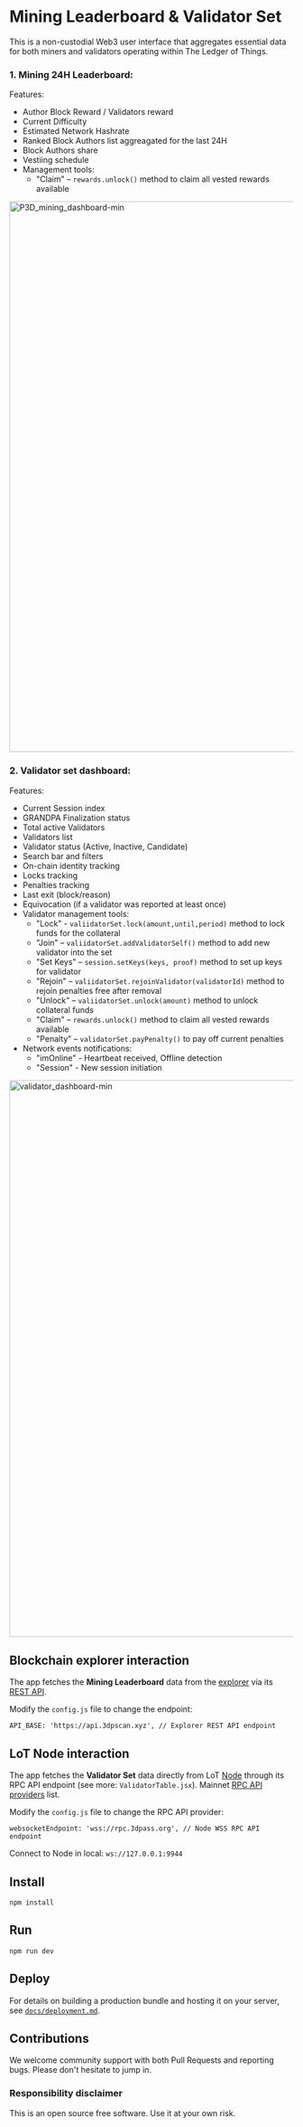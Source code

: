 # Mining Leaderboard & Validator Set
This is a non-custodial Web3 user interface that aggregates essential data for both miners and validators operating within The Ledger of Things.

### 1. Mining 24H Leaderboard:
Features:
 - Author Block Reward / Validators reward
 - Current Difficulty
 - Estimated Network Hashrate
 - Ranked Block Authors list aggreagated for the last 24H
 - Block Authors share
 - Vestiing schedule
 - Management tools:
   - "Claim" – `rewards.unlock()` method to claim all vested rewards available

<img width="974" alt="P3D_mining_dashboard-min" src="https://github.com/user-attachments/assets/7dec2491-63ec-4eda-80ae-669cfce28b11" />


### 2. Validator set dashboard:
 Features:
 - Current Session index
 - GRANDPA Finalization status
 - Total active Validators
 - Validators list
 - Validator status (Active, Inactive, Candidate)
 - Search bar and filters
 - On-chain identity tracking
 - Locks tracking
 - Penalties tracking
 - Last exit (block/reason)
 - Equivocation (if a validator was reported at least once)
 - Validator management tools:
    - "Lock" - `valiidatorSet.lock(amount,until,period)` method to lock funds for the collateral
    - "Join" – `valiidatorSet.addValidatorSelf()` method to add new validator into the set
    - "Set Keys" – `session.setKeys(keys, proof)` method to set up keys for validator
    - "Rejoin" – `valiidatorSet.rejoinValidator(validatorId)` method to rejoin penalties free after removal
    - "Unlock" – `valiidatorSet.unlock(amount)` method to unlock collateral funds
    - "Claim" – `rewards.unlock()` method to claim all vested rewards available
    - "Penalty" – `validatorSet.payPenalty()` to pay off current penalties
- Network events notifications:
    - "imOnline" - Heartbeat received, Offline detection
    - "Session" - New session initiation
      
<img width="985" alt="validator_dashboard-min" src="https://github.com/user-attachments/assets/cb7e0b5f-0eda-450e-a994-e3ea05d90c2f" />


## Blockchain explorer interaction
The app fetches the **Mining Leaderboard** data from the [explorer](https://github.com/3Dpass/explorer) via its [REST API](https://github.com/3Dpass/explorer?tab=readme-ov-file#rest-api). 

Modify the `config.js` file to change the endpoint:
```
API_BASE: 'https://api.3dpscan.xyz', // Explorer REST API endpoint
```

## LoT Node interaction
The app fetches the **Validator Set** data directly from LoT [Node](https://github.com/3Dpass/3DP) through its RPC API endpoint (see more: `ValidatorTable.jsx`). Mainnet [RPC API providers](https://github.com/3Dpass/rpc-list/blob/main/list.txt) list.

Modify the `config.js` file to change the RPC API provider:
```
websocketEndpoint: 'wss://rpc.3dpass.org', // Node WSS RPC API endpoint
```
Connect to Node in local: `ws://127.0.0.1:9944`

## Install 
```
npm install
```

## Run
```
npm run dev
```

## Deploy

For details on building a production bundle and hosting it on your server, see
[`docs/deployment.md`](docs/deployment.md).

## Contributions
We welcome community support with both Pull Requests and reporting bugs. Please don't hesitate to jump in.

### Responsibility disclaimer
This is an open source free software. Use it at your own risk.

